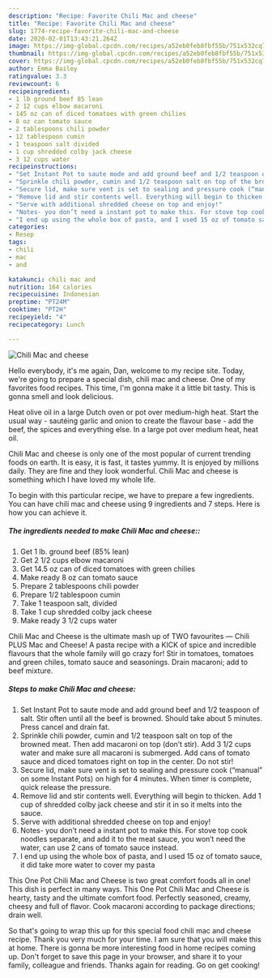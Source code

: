 ```yaml
---
description: "Recipe: Favorite Chili Mac and cheese"
title: "Recipe: Favorite Chili Mac and cheese"
slug: 1774-recipe-favorite-chili-mac-and-cheese
date: 2020-02-01T13:43:21.264Z
image: https://img-global.cpcdn.com/recipes/a52eb0feb8fbf55b/751x532cq70/chili-mac-and-cheese-recipe-main-photo.jpg
thumbnail: https://img-global.cpcdn.com/recipes/a52eb0feb8fbf55b/751x532cq70/chili-mac-and-cheese-recipe-main-photo.jpg
cover: https://img-global.cpcdn.com/recipes/a52eb0feb8fbf55b/751x532cq70/chili-mac-and-cheese-recipe-main-photo.jpg
author: Emma Bailey
ratingvalue: 3.3
reviewcount: 6
recipeingredient:
- 1 lb ground beef 85 lean
- 2 12 cups elbow macaroni
- 145 oz can of diced tomatoes with green chilies
- 8 oz can tomato sauce
- 2 tablespoons chili powder
- 12 tablespoon cumin
- 1 teaspoon salt divided
- 1 cup shredded colby jack cheese
- 3 12 cups water
recipeinstructions:
- "Set Instant Pot to saute mode and add ground beef and 1/2 teaspoon of salt. Stir often until all the beef is browned. Should take about 5 minutes. Press cancel and drain fat."
- "Sprinkle chili powder, cumin and 1/2 teaspoon salt on top of the browned meat. Then add macaroni on top (don’t stir). Add 3 1/2 cups water and make sure all macaroni is submerged. Add cans of tomato sauce and diced tomatoes right on top in the center. Do not stir!"
- "Secure lid, make sure vent is set to sealing and pressure cook (“manual” on some Instant Pots) on high for 4 minutes. When timer is complete, quick release the pressure."
- "Remove lid and stir contents well. Everything will begin to thicken. Add 1 cup of shredded colby jack cheese and stir it in so it melts into the sauce."
- "Serve with additional shredded cheese on top and enjoy!"
- "Notes- you don’t need a instant pot to make this. For stove top cook noodles separate, and add it to the meat sauce, you won’t need the water, can use 2 cans of tomato sauce instead."
- "I end up using the whole box of pasta, and I used 15 oz of tomato sauce, it did take more water to cover my pasta"
categories:
- Resep
tags:
- chili
- mac
- and

katakunci: chili mac and
nutrition: 164 calories
recipecuisine: Indonesian
preptime: "PT24M"
cooktime: "PT2H"
recipeyield: "4"
recipecategory: Lunch

---
```



![Chili Mac and cheese](https://img-global.cpcdn.com/recipes/a52eb0feb8fbf55b/751x532cq70/chili-mac-and-cheese-recipe-main-photo.jpg)

Hello everybody, it's me again, Dan, welcome to my recipe site. Today, we're going to prepare a special dish, chili mac and cheese. One of my favorites food recipes. This time, I'm gonna make it a little bit tasty. This is gonna smell and look delicious.

Heat olive oil in a large Dutch oven or pot over medium-high heat. Start the usual way - sautéing garlic and onion to create the flavour base - add the beef, the spices and everything else. In a large pot over medium heat, heat oil.

Chili Mac and cheese is only one of the most popular of current trending foods on earth. It is easy, it is fast, it tastes yummy. It is enjoyed by millions daily. They are fine and they look wonderful. Chili Mac and cheese is something which I have loved my whole life.


To begin with this particular recipe, we have to prepare a few ingredients. You can have chili mac and cheese using 9 ingredients and 7 steps. Here is how you can achieve it.

##### The ingredients needed to make Chili Mac and cheese::

1. Get 1 lb. ground beef (85% lean)
1. Get 2 1/2 cups elbow macaroni
1. Get 14.5 oz can of diced tomatoes with green chilies
1. Make ready 8 oz can tomato sauce
1. Prepare 2 tablespoons chili powder
1. Prepare 1/2 tablespoon cumin
1. Take 1 teaspoon salt, divided
1. Take 1 cup shredded colby jack cheese
1. Make ready 3 1/2 cups water


Chili Mac and Cheese is the ultimate mash up of TWO favourites — Chili PLUS Mac and Cheese! A pasta recipe with a KICK of spice and incredible flavours that the whole family will go crazy for! Stir in tomatoes, tomatoes and green chiles, tomato sauce and seasonings. Drain macaroni; add to beef mixture. 

##### Steps to make Chili Mac and cheese:

1. Set Instant Pot to saute mode and add ground beef and 1/2 teaspoon of salt. Stir often until all the beef is browned. Should take about 5 minutes. Press cancel and drain fat.
1. Sprinkle chili powder, cumin and 1/2 teaspoon salt on top of the browned meat. Then add macaroni on top (don’t stir). Add 3 1/2 cups water and make sure all macaroni is submerged. Add cans of tomato sauce and diced tomatoes right on top in the center. Do not stir!
1. Secure lid, make sure vent is set to sealing and pressure cook (“manual” on some Instant Pots) on high for 4 minutes. When timer is complete, quick release the pressure.
1. Remove lid and stir contents well. Everything will begin to thicken. Add 1 cup of shredded colby jack cheese and stir it in so it melts into the sauce.
1. Serve with additional shredded cheese on top and enjoy!
1. Notes- you don’t need a instant pot to make this. For stove top cook noodles separate, and add it to the meat sauce, you won’t need the water, can use 2 cans of tomato sauce instead.
1. I end up using the whole box of pasta, and I used 15 oz of tomato sauce, it did take more water to cover my pasta


This One Pot Chili Mac and Cheese is two great comfort foods all in one! This dish is perfect in many ways. This One Pot Chili Mac and Cheese is hearty, tasty and the ultimate comfort food. Perfectly seasoned, creamy, cheesy and full of flavor. Cook macaroni according to package directions; drain well. 

So that's going to wrap this up for this special food chili mac and cheese recipe. Thank you very much for your time. I am sure that you will make this at home. There is gonna be more interesting food in home recipes coming up. Don't forget to save this page in your browser, and share it to your family, colleague and friends. Thanks again for reading. Go on get cooking!
